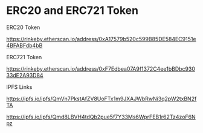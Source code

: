 # ERC20 and ERC721 Token

ERC20 Token

https://rinkeby.etherscan.io/address/0xA17579b520c599B85DE584EC9151e4BFABFdb4bB


ERC721 Token

https://rinkeby.etherscan.io/address/0xF7Edbea07A9f1372C4ee1bBDbc93033dE2A93D84

IPFS Links

https://ipfs.io/ipfs/QmVn7PkstAfZV8UoFTx1m9JXAJWbRwNi3q2pW2txBN2fTA

https://ipfs.io/ipfs/Qmd8LBVH4tdQb2pue5f7Y33Ms6WprFEB1r62Tz4zoF6Npz